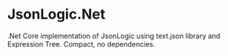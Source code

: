 # JsonLogic.Net
.Net Core implementation of JsonLogic using text.json library and Expression Tree. Compact, no dependencies.

